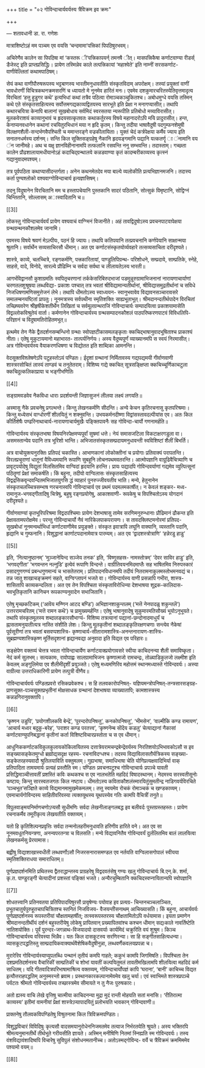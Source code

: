 +++
title = "०२ गोविन्दाचार्यवर्यस्य त्रैविक्रम इव क्रमः"

+++

— शतावधानी डा. रा. गणेशः

मात्राशिष्टोऽहं मम पञ्चम एव वयसि ‘चन्दमामा’पत्त्रिकां पिपठिषुरभवम्।

अचिरेणैव कालेन सा पिपठिषा मां ‘कस्तरू ी’पत्त्रिकापयर्न् तमनषै ीत्। मासपत्त्रिकैषा कर्णाटवाण्या  रीडर्स्  डैजेस्ट्  इति  प्राप्तप्रसिद्धिः।  प्रायेण  तस्मिन्नेव  काले तत्पत्त्रिकायां ‘महाश्वेते’ इति नाम्नीं सरसकर्णाट-वाणीवेल्लितां कथामपाठिषम्।

सेयं कथा वाणीपौरुषरूपस्य भट्टबाणस्य भारतीमनुधावतीति संस्कृतविदाम् अपरोक्षम्। तस्यां प्रयुक्तां वाणीं भावधोरणीं विचित्रकथनक्रमसरणिं च ध्यायतो मे नूनमेव हारितं मनः। एवमेव दशकुमारचरितस्येतिवृत्तमादृत्य विरचितां ‘हत्तु हुडुगर कथॆ’ इत्यभिधां कथां तत्रैव पठित्वा रोमाञ्चकञ्चुकितश्च। अबोधमुग्धे वयसि तस्मिन् कथे एते संस्कृतसाहित्यस्य सर्वोत्तमगद्यकाव्यद्वितयस्य सारभूते इति प्रेक्षा न मनागप्यासीत्। तथापि कथारचयित्रा केनापि बालानां सुखबोधाय सर्वमिदं  स्वरसतया  न्यरूपीति  प्रतिबोधो  मय्याविरासीत्।  मूलकवेराशयं काव्यानुभावं च हृदयसात्कृतवतः कथाकर्तुरस्य विषये महानादरोऽपि मयि प्रादुरासीत्। हन्त, केनाप्यनवधानेन कथानां रचयितुरभिधानं मया न हृदि कृतम्। किन्तु तदीया भाषावैदुषी पदगुम्फनशेमुषी विलक्षणशैली-सन्दर्भणवैपश्चिती च ममान्तरङ्गे वज्रकीलायिताः। युक्तं चेदं कर्त्रपेक्षया कर्मैव ज्याय इति सनातनधर्मस्य दर्शनम्। सन्ति किल सूक्तिसङ्ग्रहेषु नैकानि हृदयङ्गमानि पद्यानि यत्कतर्णॄ ा ंनामानि वय ंन जानीमहे। अथ च वक्षृ ज्ञानविहीनानामपि तत्फलानि रसवन्ति ननु सम्भवन्ति। तदास्ताम्। गच्छता कालेन प्रौढशालायामधीयानोऽहं कदाचिद्ग्रन्थालये कन्नडवाण्या कृतं कादम्बरीकाव्यस्य कृत्स्नं गद्यानुवादमपश्यम्।

तत्र पूर्वपठिता कथाप्यासीदन्तर्गता। अनेन कथनमेतदेव मया बाल्ये व्यलोकीति प्रत्यभिज्ञानमजनि। तदास्य कर्ता पुण्यश्लोको वश्यवाग्गोविन्दाचार्य इत्यज्ञासिषम्।

तदनु विदुषानेन विरचितानि मम च हस्तापचेयानि पुस्तकानि सादरं पठितानि, सोत्सुकं विमृष्टानि, सोद्विग्नं चिन्तितानि, सोल्लासम् अास्वादितानि च॥

[[3]]

लोकस्तु गोविन्दाचार्यवर्यं प्रायेण वश्यवाचं वाग्ग्मिनं विजानीते। अहं तावद्विदुषोऽस्य  प्रवचनपाटवापेक्षया  ग्रन्थग्रन्थनकौशलमेव  जानामि।

एवमस्य विषये श्रवणं मेऽल्पीयः, पठनं हि ज्यायः। तथापि कतिपयानि तत्प्रवचनानि  कर्णपेयानि  साक्षान्मया  श्रुतानि।  सर्वार्थेन  सव्यसाचिरसौ धीमान्। अत एव कर्णाटसंस्कृतयोर्व्यवहारे तत्सव्यसाचिता दरीदृश्यते।

शास्त्रे, काव्ये, चलच्चित्रे, रङ्गकर्मणि, पत्त्रकारितायां, पाण्डुलिपिग्रन्थ- परिशोधने, सम्प्रदाये, साम्प्रतिके, स्नेहे, साहसे, वादे, विनोदे, सारल्ये प्रौढिम्नि च सर्वदा सर्वथा च लीलायतेऽस्य भारती॥

आगर्भविद्वानसौ  कुशाग्रमतिः  स्वपितृचरणानां  तर्ककेसरिबिरुदभाजां पडमुन्नूरुग्रामाभिजनानां  नारायणाचार्याणां  चरणतलशुश्रूषया  लब्धविद्या- प्रकाशः पश्चात् तत्र भवतां श्रीविद्यामान्यतीर्थानां, श्रीविद्यासमुद्रतीर्थानां च सविधे निजधिषणामणिसमुत्तेजनं लेभे। तथापि धीमतोऽस्य स्वाध्ययन- स्वानुभवावेव विद्यावनसञ्चारावसरे समालम्बनयष्टितां प्रापतुः। नूनमत्रास्य सर्वपथीना  स्मृतिशक्तिः  साह्यभूताभूत्।  श्रीमदानन्दतीर्थपादेन  विरचितां तच्छिष्यवरेण श्रीहृषीकेशतीर्थेन लिखितां च सर्वमूलग्रन्थराजिं गोविन्दाचार्यः सम्पादयित्वा  प्रकाशयामासेति  विद्वल्लोकविश्रुतेयं  वार्ता।  कर्मणानेन गोविन्दाचार्यस्य  ग्रन्थसम्पादनकौशलं  पाठपरिष्करणपाटवं  विविधलिपि- परिज्ञानं च विदुषामतिरोहितमभूत्॥

इत्थमेव तेन नैके द्वैतदर्शनसम्बन्धिनो ग्रन्थाः स्वोपज्ञटीकासमलङ्कृताः क्कचिद्भाषानुवादभूषिताश्च प्राकाश्यं नीताः। एतेषु मुकुटायमानो महाभारत- तात्पर्यनिर्णयः। अस्य वैदुष्यपूर्णं व्याख्यानमपि स स्वयं निरमासीत्। अत्र गोविन्दवर्यस्य वैयाकरणधिषणा च विद्योतत इति शाब्दिका आमनन्ति।

वेदसूक्तविश्लेषणेऽपि  पटुहस्तोऽयं  पण्डितः।  ईदृशां  ग्रन्थानां  निर्मितावस्य गद्यपद्यमयी गीर्वाणवाणी शास्त्ररसोचितं लास्यं ताण्डवं च तनुतेतराम्। विशिष्य गद्ये क्कचित् सूत्रसङ्क्षिप्ता क्कचिच्चूर्णिकाचटुला क्कचिदुत्कलिकाप्राया च भङ्गीभणितिः

[[4]]

सङ्ग्रामवडवेव नैकविधा धाराः प्रदर्शयन्ती जिज्ञासुजनं लीलया लक्ष्यं लगयति॥

अस्मासु नैके प्रवचनेषु प्रगल्भन्ते। किन्तु लेखनकर्मणि सीदन्ति। अन्ये केचन कृतिरचनासु कृतपरिश्रमाः। किन्तु मध्येसभं वाग्धोरणीं शीलयितुं न शक्नुवन्ति। उभयकर्मनदीष्णा विद्वांसस्तावदल्पीयांस एव। अतः किल कीर्तिशेषैः पण्ढरिनाथाचार्य-नारायणाचार्यमुखैः  पङ्क्तिपावनैः  सह  गोविन्दा-चार्यो गणनामर्हति॥

गोविन्दार्यस्य  संस्कृतभाषा  विषयनिरपेक्षमप्यपूर्वां  सुषमां  धत्ते।  नेयं समासजटिला  विकटाक्षरगडुला  वा।  असमस्तान्येव  पदानि  तत्र  भूरिशो भान्ति। अभिजातसंस्कृतसम्प्रदायमनुधावन्ती स्वविशिष्टां शैलीं बिभर्ति।

अत्र वाचोयुक्त्यनुरक्तिः प्रतिपदं चकास्ति। आभाणकानां लोकोक्तीनां च प्रयोगाः  प्रतिवाक्यं  परापतन्ति।  विरलप्रचुराणां  धातूनां  वैविध्यमयानि रूपाणि सुबहूनि लोचनपथमवतरन्ति। आत्मोपज्ञानि वाग्रूढिवैचित्र्याणि च प्रावृट्पयोदेषु विद्युतां विलसितमिव वाग्विदां हृदयानि हरन्ति। प्रायः पद्यादपि गोविन्दवर्याणां गद्यमेव व्युत्पित्सूनां पठितॄणां प्रेक्षां समाकर्षति। किं बहुना, तदीयो वाग्विलासः संस्कृतसाहित्यस्य विद्वद्रसिकवृन्दवन्दितमभिजातयुगसि द्धं व्याहारं पुनरुज्जीवयतीव भाति। मन्ये, हेतुनानेन संस्कृतचलच्चित्रसम्भाष णरचनास्वपि गोविन्दाचार्य एव प्रथमं पदमलमकार्षीत्। न केवलं शङ्कर- मध्व-रामानुज-भगवद्गीतादिषु चित्रेषु, बहुषु रङ्गप्रयोगेषु, आकाशवाणी- रूपकेषु च विपश्चितोऽस्य योगदानं दरीदृश्यते॥

गीर्वाणवाण्यां कृतभूरिपरिश्रमा विद्वदपश्चिमाः प्रायेण देशभाषासु तामेव सरणिमनुरुन्धानाः  प्रौढिमानं  ढौकन्त  इति  प्रेक्षावतामपरोक्षमेव।  परन्तु गोविन्दाचार्यो नैवं नारिकेलपाकपरायणः। स तावदक्लिष्टमनोरमां प्रतिपद- सुखबोधां नूनमन्वर्थाभिधां कर्णाटवाणीमेव प्रयुङ्क्ते। संस्कृत इवात्रापि लघूनि वाक्यानि,  व्यस्तानि  पदानि,  हृद्यानि  च  गुम्फनानि।  विशुद्धानां कार्णाटपदानामेवात्र पारम्यम्। अत एव ‘द्वादशस्त्रोत्राणि’ ‘हन्नेरडु हाडु’

[[5]]

इति,  ‘नित्यानुष्ठानम्’  ‘मुञ्जानेयिन्द  सञ्जेय  तनक’  इति,  ‘विष्णुसहस्र- नामस्तोत्रम्’ ‘देवर साविर हाडु’ इति, ‘भगवद्गीता’ ‘भगवन्तन नल्नुडि’ इत्येवं रूपाणि विन्दन्ते। वाग्रीतिवयनमिदमाप्तैः सह भाषितमिव निरुपस्कारं प्रसादगुणगण्यं प्रबन्धगुणमान्यं च भासतेतराम्। प्रतिपादनविधानमपि तदीयं नितरामनाकुलमस्तोभमनवद्यं च। तन्न जातु शाखाचङ्क्रमणं सहते, वाग्विग्लापनं भजते  वा।  गोविन्दार्यस्य  वाणी  प्रसन्नापि  गभीरा,  शास्त्र-शासितापि काव्यकन्दलिता। अत एव तेन विपश्चिता संस्कृताविरोधिन्या देशभाषया शूद्रक-कालिदास-भवभूतिकृतानि कानिचन रूपकाण्यनुवादेन सभाजितानि।

एतेषु मृच्छकटिकम् (‘आवॆय मण्णिन आटद बण्डि’) अभिज्ञानशाकुन्तलम् (‘मत्तॆ  नेनपादळु  शकुन्तलॆ’)  उत्तररामचरितम्  (‘मत्तॆ  रामन  कथॆ’)  च प्रामुख्यमर्हन्ति। एतेषु भाषानुवादेषु सुकुमारमतिसौख्यं भूयोऽनुभूयते। तथापि संस्कृतमूलस्य शब्दालङ्कारसौभाग्यं- विशिष्य तत्रत्यानां पद्यानां-छन्दोनादमाधुर्यं च  ह्नासतामनुयातीत्यत्र  नास्ति  संशीति  लेशः।  किन्तु  मूलकृतीनां शब्दालङ्कृतिरक्षणचणाः सन्त्येव नैकेषां पूर्वसूरीणां तत्र भवतां बसवप्पशास्त्रि- कृष्णाचार्य-सीतारामशास्त्रि-अनन्तनारायण-शास्त्रि-सुब्रह्मण्यशास्त्रिकृष्ण मूर्तिसदृशानां हृद्यानवद्या अनुवादा इति विद्यत एव परिहारः॥

सङ्क्षेपेण वक्तव्यं चेत्तत्र भवता गोविन्दाचार्येण कर्णाटवाक्प्रयोगावसरे स्वीया काचिदनन्या शैली समाविष्कृता। नेदं कर्म सुलभम्। सत्यकामः, रावोपाह्वः  सालग्रामाभिजनः  कृष्णात्मजो  रामचन्द्रः,  तोळ्पाडिकुलजो लक्ष्मीश  इति  केवलम्  अङ्गुलिमेया  एव  शैलीमीदृशीं  प्रयुञ्जते।  एतेषु मध्यमणिरिव  महोत्तमं  स्थानमध्यास्ते  गोविन्दवर्यः।  अस्या  वाग्रीत्या उत्तराधिकारिणी प्रायेण तत्पुत्री वीणैव॥

गोविन्दाचार्यवर्यः पण्डितप्रवरो रसिकप्रवेकश्च। स हि तलवकारोपनिषत्- यज्ञियमन्त्रोपनिषत्-तन्त्रसारसङ्ग्रह-प्राणसूक्त-पञ्चसूक्तप्रभृतीनां मोक्षसाधक ग्रन्थानां  देशभाषया  व्याख्यातापि;  कामशास्त्रस्य  कन्नडगिरानुवक्तापि।

[[6]]

‘कृष्णन उडुपि’, ‘प्रयोगशीलकवि बेन्द्रॆ’, ‘पुरन्दरोपनिषत्तु’, कनकोपनिषत्तु’, ‘भीमसेन’, ‘वाल्मीकि कण्ड रामायण’, ‘आचार्य मध्वर बदुकु-बरेह’, ‘पराशर कण्ड परतत्त्व’, ‘कृष्णनॆम्ब सॊदॆय कडलु’ चेत्याद्यानां नैकासां कर्णाटवाण्युपनिबद्धानां कृतीनां कर्ता विशिष्टविचारप्रस्तोता च स एव धीमान्।

आधुनिककर्णाटकविकुलकुलायकोकिलायितस्य दत्तात्रेयरामचन्द्रबेन्द्रॆवर्यस्य निरतिशयोऽभिभावकोऽसौ स इव सङ्ख्यासङ्केतमुग्धो ब्रह्मोद्यसदृक्ष रहस्य- रचनाविदग्धश्च। तदस्य विद्याविलासतौर्यत्रिकस्य सङ्ख्या-सङ्केतरहस्यवादौ श्रुतिलयाविति वक्तुमलम्। गुह्यभाषा, समाधिभाषा चेति योगिप्रत्यक्षवादिभिर्या वाक् प्रतिपादिता तामयमार्यः प्रत्यहं प्रस्तौति स्म। पण्डितः प्रवचनपटुश्च गोविन्दाचार्यः प्रपञ्चे यावती प्रसिद्धिमाञ्चीत्तावतीं प्रशस्तिं कविः कथकश्च स एव नालभतेति महदिदं विषादस्थानम्। नेदमस्य सरस्वतीसूनोः कष्टाय; किन्तु सारस्वतजगतः किल नष्टाय। धीमतोऽस्य कविताकौशलंस्मारयितुंसुमतीन्द्र नाडिगवर्यविरचिते ‘पञ्चभूत’सञ्ज्ञिते काव्ये विद्यमानमामुखमेकमलम्। तत्तु स्वयमेव  रोचकं  रोमाञ्चकं  च  खण्डकाव्यम्।  एवमाचार्यगोविन्दस्य साहितीवरिवस्या त्यक्तयूथस्य यूथपस्येव गतिः कामपि वैचित्रीं तनुते॥

विपुलवाङ्मयनिर्माणचणोऽप्यसौ सुधीमणिः सर्वदा लेखनीलाङ्गलबद्ध इव बलीवर्दः पुस्तग्रस्तहस्तः। प्रायेण रचनाकर्मैव तमूरीकृत्य लेखयतीति वक्तव्यम्।

यतो हि कृतिशिल्पनप्रवृत्तिः सर्वदा तन्मनोलहरीमनुधावति हरिणीव हारिते वने। अत एव सा नूनमवधूतनियन्त्रणा, अनन्यपरतन्त्रा च विलसति। मन्ये विद्यावनितैव गोविन्दवर्यं दुर्ललितमिव बालं लालयित्वा लेखनकर्मसु प्रेरयामास।

बह्वीषु विद्याशाखास्वधीती लब्धवर्णोऽसौ निजरसनारासमण्डल एव नर्तयति वाग्विलासगोपालं स्वीयया स्मृतिशक्तिराधया समाराधितम्॥

पूर्णप्रज्ञदर्शनमिति  प्रथितस्य  द्वैतराद्धान्तस्य  प्राग्रहरेषु  विद्वदवतंसेषु गण्यः खलु गोविन्दाचार्यः बि.एन्.के. शर्मा, कृ.त. पाण्डुरङ्गी चेत्यादीनां प्रशस्तां पङ्क्तिं भजते। अन्यैरचुम्बितानि क्कचिदस्वप्नायितान्यपि स्वोपज्ञानि

[[7]]

शोधतत्त्वानि प्रतिनवतया प्रतिपिपादयिषुरसौ प्रावृषेण्यः पयोवाह इव प्रत्यग्र- चिन्तनचञ्चलाञ्चितः, प्रभूतचातुर्यपुरुहूतचापचित्रितश्च स्तनितं निजविजय- वैजयन्तीसनाथम् आचिख्यासति। किं बहुना, आचार्यवर्यः पूर्णप्रज्ञदर्शनस्य रूपस्तरीयां  चौक्षतामहार्षीत्;  तत्स्वरूपस्तरस्य  चौक्षतामितोऽपि वर्धयामास। इयता प्रमाणेन श्रीमदानन्दतीर्थीयं दर्शनं बहुस्तरीयेषु लोकेषु प्रापितवान्  प्रख्यापितवांश्च  कश्चन  धीमान्  सद्यःकाले  नावर्तिष्टेति नातिशयोक्तिः।  पूर्वं  पुरन्दर-जगन्नाथ-विजयादयो  दासवर्याः  कार्यमिदं चक्रुरिति वयं शुश्रुम। किञ्च गोविन्दाचार्यस्य वरिवस्या भिन्नैव। यतः किल दासकूटस्य सरणिरन्या। सा हि सङ्गीतसाहित्यधन्या। व्यासकूटपद्धतिस्तु साम्प्रदायिकवाक्यार्थवैशेषिकवैदुषीनुन्ना,  लब्धवर्णैकवलयप्रपन्ना  च।

मुरारेरिव गोविन्दार्यस्याप्युपलब्धिः पन्थानं तृतीयं कमपि गाहते; ककुभं कामपि जिगमिषति। विपश्चिता तेन दशप्रमतिदर्शनस्य वैचारिकीं साम्प्रतिकीं च शोभां यावतीं कल्पयितुमलं तावतीमखिलामपि शीलयित्वा महदिदं कर्म साधितम्। यदि गीतवादित्रपरिभाषामाश्रित्य वक्तव्यम्, गोविन्दाचार्योपज्ञं कापि ‘घराना’, ‘बानी’ काचिच्च विद्यत इत्यौत्तराहपद्धतिम् अनुस्मरन्तो ब्रवाम। प्रस्थानकारकल्पानामेवमेव खलु चर्या। एवं स्वाभिमते शास्त्रप्रपञ्चे पर्यटतः श्रीमतो गोविन्दवर्यस्य तच्छास्त्रमेव सीमायते न तु नैजः पुरुषकारः।

अतो ह्यस्य वाचि लेखे वृत्तिषु चात्मीया काचिदनन्या मुद्रा मुदं रान्ती मोहयति  सतां  मनांसि।  ‘रीतिरात्मा  काव्यस्य’  इतीमां  वामनीयां  प्रेक्षां शास्त्रेऽप्यापादयितुं प्रलोभयति भावकान् गोविन्दवाणी॥

प्राक्तनेषु  तौलवकविपण्डितेषु  विश्रुतनामा  किल  त्रिविक्रमपण्डितः।

विशुद्धविचारं  विविदिषुः  कृत्यसौ  वादसमयानुरोधेननिजमतमेव  तत्याज निर्भरतयेति श्रूयते। अस्य भक्तिरपि श्रीमत्यनुमानतीर्थे तीर्थभूते गरीयसीति ज्ञायते।  अस्मिन्  मनीषिणि  नितमां  स्निह्यति  स्म  गोविन्दवर्यः।  तस्य वंशविद्यावंशादिष्वपि विचारेषु सुविपुलं संशोधनमतानीच्च। अतोऽस्मद्गोविन्द- वर्ये च त्रैविक्रमं क्रममिममेव पश्यामो वयम्॥

[[8]]